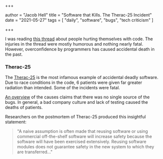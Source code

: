 +++

author = "Jacob Hell"
title = "Software that Kills. The Therac-25 Incident"
date = "2021-05-27"
tags = [
    "daily", "software", "bugs", "tech criticism"
]

+++

<!--more-->

I was reading [this thread](https://news.ycombinator.com/item?id=27292219) about people hurting themselves with code. The injuries in the thread were mostly humorous and nothing nearly fatal. However, overconfidence by programmers has caused accidental death in the past.

### Therac-25

The [Therac-25](https://en.wikipedia.org/wiki/Therac-25) is the most infamous example of accidental deadly software. Due to race conditions in the code, 6 patients were given far greater radiation than intended. Some of the incidents were fatal.

[An overview](https://en.wikipedia.org/wiki/Therac-25#Root_causes) of the causes claims that there was no single source of the bugs. In general, a bad company culture and lack of testing caused the deaths of patients.

Researchers on the postmortem of Therac-25 produced this insightful statement:

> "A naive assumption is often made that reusing software or using commercial off-the-shelf software will increase safety because the software will have been exercised extensively. Reusing software modules does not guarantee safety in the new system to which they are transferred..."